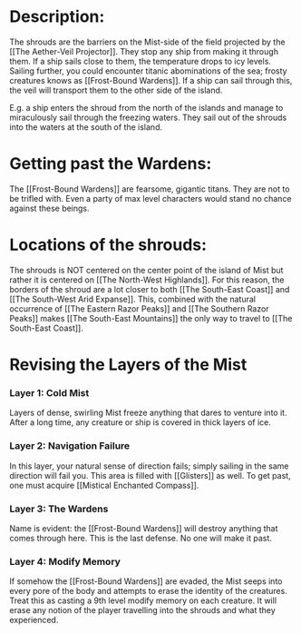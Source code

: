 # Description:
The shrouds are the barriers on the Mist-side of the field projected by the [[The Aether-Veil Projector]]. They stop any ship from making it through them. If a ship sails close to them, the temperature drops to icy levels. Sailing further, you could encounter titanic abominations of the sea; frosty creatures knows as [[Frost-Bound Wardens]]. If a ship can sail through this, the veil will transport them to the other side of the island.

E.g. a ship enters the shroud from the north of the islands and manage to miraculously sail through the freezing waters. They sail out of the shrouds into the waters at the south of the island. 

# Getting past the Wardens:
The [[Frost-Bound Wardens]] are fearsome, gigantic titans. They are not to be trifled with. Even a party of max level characters would stand no chance against these beings. 
# Locations of the shrouds:
The shrouds is NOT centered on the center point of the island of Mist but rather it is centered on [[The North-West Highlands]]. For this reason, the borders of the shroud are a lot closer to both [[The South-East Coast]] and [[The South-West Arid Expanse]]. This, combined with the natural occurrence of [[The Eastern Razor Peaks]] and [[The Southern Razor Peaks]] makes [[The South-East Mountains]] the only way to travel to [[The South-East Coast]]. 

# Revising the Layers of the Mist
### Layer 1: Cold Mist
Layers of dense, swirling Mist freeze anything that dares to venture into it. After a long time, any creature or ship is covered in thick layers of ice.
### Layer 2: Navigation Failure
In this layer, your natural sense of direction fails; simply sailing in the same direction will fail you. This area is filled with [[Glisters]] as well. To get past, one must acquire [[Mistical Enchanted Compass]]. 
### Layer 3: The Wardens
Name is evident: the [[Frost-Bound Wardens]] will destroy anything that comes through here. This is the last defense. No one will make it past.
### Layer 4: Modify Memory
If somehow the [[Frost-Bound Wardens]] are evaded, the Mist seeps into every pore of the body and attempts to erase the identity of the creatures. Treat this as casting a 9th level modify memory on each creature. It will erase any notion of the player travelling into the shrouds and what they experienced. 

